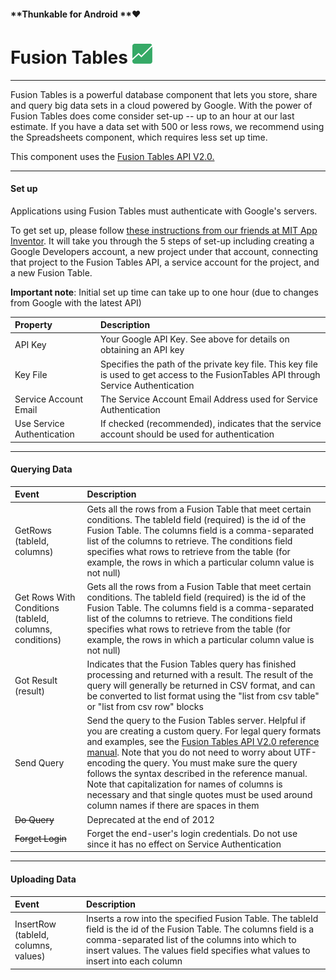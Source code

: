 #### **Thunkable for Android **❤

# Fusion Tables ![](/assets/fusion-tables-icon.png)

---

Fusion Tables is a powerful database component that lets you store, share and query big data sets in a cloud powered by Google. With the power of Fusion Tables does come consider set-up -- up to an hour at our last estimate. If you have a data set with 500 or less rows, we recommend using the Spreadsheets component, which requires less set up time.

This component uses the [Fusion Tables API V2.0.]()

---

#### Set up

Applications using Fusion Tables must authenticate with Google's servers.

To get set up, please follow [these instructions from our friends at MIT App Inventor](https://docs.google.com/document/d/1HifuZqz5xu0KPS-e4oUv-t-nQoUQ8VMNyh_y6OjZkc0/edit). It will take you through the 5 steps of set-up including creating a Google Developers account, a new project under that account, connecting that project to the Fusion Tables API, a service account for the project, and a new Fusion Table.

**Important note**: Initial set up time can take up to one hour \(due to changes from Google with the latest API\)

| Property | Description |
| :--- | :--- |
| API Key | Your Google API Key. See above for details on obtaining an API key |
| Key File | Specifies the path of the private key file. This key file is used to get access to the FusionTables API through Service Authentication |
| Service Account Email | The Service Account Email Address used for Service Authentication |
| Use Service Authentication | If checked \(recommended\), indicates that the service account should be used for authentication |

---

#### Querying Data

| Event | Description |
| :--- | :--- |
| GetRows \(tableId, columns\) | Gets all the rows from a Fusion Table that meet certain conditions. The tableId field \(required\) is the id of the Fusion Table. The columns field is a comma-separated list of the columns to retrieve. The conditions field specifies what rows to retrieve from the table \(for example, the rows in which a particular column value is not null\) |
| Get Rows With Conditions \(tableId, columns, conditions\) | Gets all the rows from a Fusion Table that meet certain conditions. The tableId field \(required\) is the id of the Fusion Table. The columns field is a comma-separated list of the columns to retrieve. The conditions field specifies what rows to retrieve from the table \(for example, the rows in which a particular column value is not null\) |
| Got Result \(result\) | Indicates that the Fusion Tables query has finished processing and returned with a result. The result of the query will generally be returned in CSV format, and can be converted to list format using the "list from csv table" or "list from csv row" blocks |
| Send Query | Send the query to the Fusion Tables server. Helpful if you are creating a custom query. For legal query formats and examples, see the [Fusion Tables API V2.0 reference manual](). Note that you do not need to worry about UTF-encoding the query. You must make sure the query follows the syntax described in the reference manual. Note that capitalization for names of columns is necessary and that single quotes must be used around column names if there are spaces in them |
| ~~Do Query~~ | Deprecated at the end of 2012 |
| ~~Forget Login~~ | Forget the end-user's login credentials. Do not use since it has no effect on Service Authentication |

---

#### Uploading Data

| Event | Description |
| :--- | :--- |
| InsertRow \(tableId, columns, values\) | Inserts a row into the specified Fusion Table. The tableId field is the id of the Fusion Table. The columns field is a comma-separated list of the columns into which to insert values. The values field specifies what values to insert into each column |



